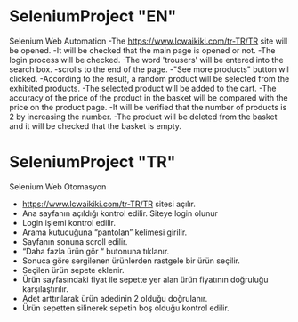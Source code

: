 # SeleniumProject "EN"

Selenium Web Automation
-The https://www.lcwaikiki.com/tr-TR/TR site will be opened.
-It will be checked that the main page is opened or not.
-The login process will be checked.
-The word 'trousers' will be entered into the search box.
-scrolls to the end of the page.
-"See more products" button wil clicked.
-According to the result, a random product will be selected from the exhibited products.
-The selected product will be added to the cart.
-The accuracy of the price of the product in the basket will be compared with the price on the product page.
-It will be verified that the number of products is 2 by increasing the number.
-The product will be deleted from the basket and it will be checked that the basket is empty.

# SeleniumProject "TR"

Selenium Web Otomasyon
- https://www.lcwaikiki.com/tr-TR/TR sitesi açılır.
- Ana sayfanın açıldığı kontrol edilir. Siteye login olunur
- Login işlemi kontrol edilir.
- Arama kutucuğuna “pantolan” kelimesi girilir.
- Sayfanın sonuna scroll edilir.
- “Daha fazla ürün gör “ butonuna tıklanır.
- Sonuca göre sergilenen ürünlerden rastgele bir ürün seçilir.
- Seçilen ürün sepete eklenir.
- Ürün sayfasındaki fiyat ile sepette yer alan ürün fiyatının doğruluğu karşılaştırılır.
- Adet arttırılarak ürün adedinin 2 olduğu doğrulanır.
- Ürün sepetten silinerek sepetin boş olduğu kontrol edilir.
